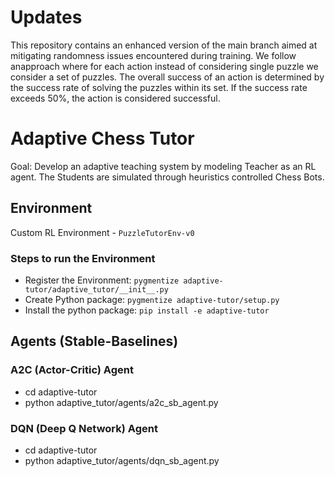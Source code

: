 # Updates
This repository contains an enhanced version of the main branch aimed at mitigating randomness issues encountered during training. We follow anapproach where for each action instead of considering single puzzle we consider a set of puzzles. The overall success of an action is determined by the success rate of solving the puzzles within its set. If the success rate exceeds 50%, the action is considered successful.

# Adaptive Chess Tutor
Goal: Develop an adaptive teaching system by modeling Teacher as an RL agent. The Students are simulated through heuristics controlled Chess Bots.

## Environment
Custom RL Environment - `PuzzleTutorEnv-v0`

### Steps to run the Environment
- Register the Environment: `pygmentize adaptive-tutor/adaptive_tutor/__init__.py`
- Create Python package: `pygmentize adaptive-tutor/setup.py`
- Install the python package: `pip install -e adaptive-tutor`

## Agents (Stable-Baselines)

### A2C (Actor-Critic) Agent
- cd adaptive-tutor
- python adaptive_tutor/agents/a2c_sb_agent.py

### DQN (Deep Q Network) Agent
- cd adaptive-tutor
- python adaptive_tutor/agents/dqn_sb_agent.py
